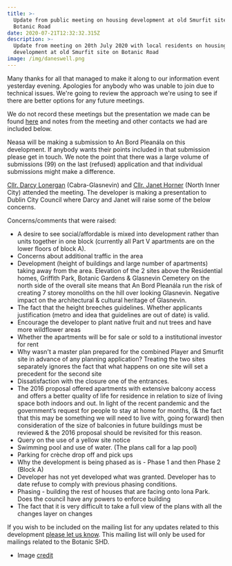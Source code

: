 ```yaml
---
title: >-
  Update from public meeting on housing development at old Smurfit site on
  Botanic Road
date: 2020-07-21T12:32:32.315Z
description: >-
  Update from meeting on 20th July 2020 with local residents on housing
  development at old Smurfit site on Botanic Road
image: /img/daneswell.png
---
```

Many thanks for all that managed to make it along to our information event yesterday evening. Apologies for anybody who was unable to join due to technical issues. We're going to review the approach we're using to see if there are better options for any future meetings.

We do not record these meetings but the presentation we made can be found [here](https://neasahourigan.com/docs/Botanic-Strategic-Housing-Development.pdf) and notes from the meeting and other contacts we had are included below.

Neasa will be making a submission to An Bord Pleanála on this development. If anybody wants their points included in that submission please get in touch. We note the point that there was a large volume of submissions (99) on the last (refused) application and that individual submissions might make a difference.

[Cllr. Darcy Lonergan](< mailto:cllr.darcylonergan@gmail.com?subject=Botanic%20SHD>) (Cabra-Glasnevin) and [Cllr. Janet Horner](https://janethorner.ie/) (North Inner City) attended the meeting.  The developer is making a presentation to Dublin City Council where Darcy and Janet will raise some of the below concerns.

Concerns/comments that were raised:

* A desire to see social/affordable is mixed into development rather than units together in one block (currently all Part V apartments are on the lower floors of block A). 
* Concerns about additional traffic in the area
* Development (height of buildings and large number of apartments) taking away from the area. Elevation of the 2 sites above the Residential homes, Griffith Park, Botanic Gardens & Glasnevin Cemetery on the north side of the overall site means that An Bord Pleanála run the risk of creating 7 storey monoliths on the hill over looking Glasnevin. Negative impact on the architectural & cultural heritage of Glasnevin.
* The fact that the height breeches guidelines. Whether applicants justification (metro and idea that guidelines are out of date) is valid.
* Encourage the developer to plant native fruit and nut trees and have more wildflower areas
* Whether the apartments will be for sale or sold to a institutional investor for rent
* Why wasn't a master plan prepared for the combined Player and Smurfit site in advance of any planning application?  Treating the two sites separately ignores the fact that what happens on one site will set a precedent for the second site
* Dissatisfaction with the closure one of the entrances. 
* The 2016 proposal offered apartments with extensive balcony access and offers a better quality of life for residence in relation to size of living space both indoors and out. In light of the recent pandemic and the government’s request for people to stay at home for months, (& the fact that this may be something we will need to live with, going forward) then consideration of the size of balconies in future buildings must be reviewed & the 2016 proposal should be revisited for this reason. 
* Query on the use of a yellow site notice
* Swimming pool and use of water.  (The plans call for a lap pool)
* Parking for crèche drop off and pick ups
* Why the development is being phased as is - Phase 1 and then Phase 2 (Block A)
* Developer has not yet developed what was granted. Developer has to date refuse to comply with previous phasing conditions.
* Phasing - building the rest of houses that are facing onto Iona Park. Does the council have any powers to enforce building
* The fact that it is very  difficult to take a full view of the plans with all the changes layer on changes

If you wish to be included on the mailing list for any updates related to this development [please let us know](< mailto:neasa.hourigan@oireachtas.ie?subject=Please%20add%20me%20to%20the%20Botanic%20SHD%20mailing%20list>). This mailing list will only be used for mailings related to the Botanic SHD.

* Image [credit](https://www.openstreetmap.org/search?query=glasnevin#map=18/53.36715/-6.26840)
